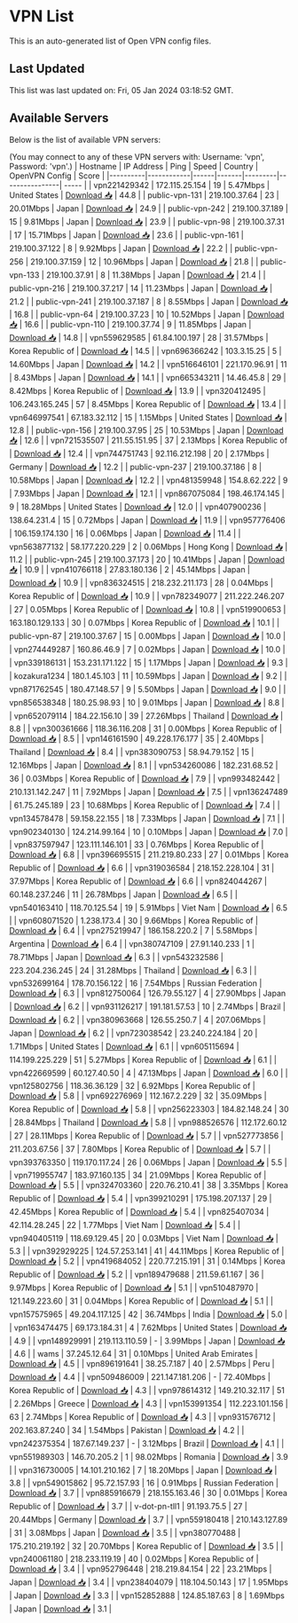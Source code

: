 # VPN List

This is an auto-generated list of Open VPN config files.

## Last Updated

This list was last updated on: Fri, 05 Jan 2024 03:18:52 GMT.

## Available Servers

Below is the list of available VPN servers:

(You may connect to any of these VPN servers with: Username: 'vpn', Password: 'vpn'.)
| Hostname | IP Address | Ping | Speed | Country | OpenVPN Config | Score |
|----------|------------|------|-------|---------|----------------| ----- |
| vpn221429342 | 172.115.25.154 | 19 | 5.47Mbps | United States | [Download 📥](./configs/server_0_US.ovpn) | 44.8 |
| public-vpn-131 | 219.100.37.64 | 23 | 20.01Mbps | Japan | [Download 📥](./configs/server_1_JP.ovpn) | 24.9 |
| public-vpn-242 | 219.100.37.189 | 15 | 9.81Mbps | Japan | [Download 📥](./configs/server_2_JP.ovpn) | 23.9 |
| public-vpn-98 | 219.100.37.31 | 17 | 15.71Mbps | Japan | [Download 📥](./configs/server_3_JP.ovpn) | 23.6 |
| public-vpn-161 | 219.100.37.122 | 8 | 9.92Mbps | Japan | [Download 📥](./configs/server_4_JP.ovpn) | 22.2 |
| public-vpn-256 | 219.100.37.159 | 12 | 10.96Mbps | Japan | [Download 📥](./configs/server_5_JP.ovpn) | 21.8 |
| public-vpn-133 | 219.100.37.91 | 8 | 11.38Mbps | Japan | [Download 📥](./configs/server_6_JP.ovpn) | 21.4 |
| public-vpn-216 | 219.100.37.217 | 14 | 11.23Mbps | Japan | [Download 📥](./configs/server_7_JP.ovpn) | 21.2 |
| public-vpn-241 | 219.100.37.187 | 8 | 8.55Mbps | Japan | [Download 📥](./configs/server_8_JP.ovpn) | 16.8 |
| public-vpn-64 | 219.100.37.23 | 10 | 10.52Mbps | Japan | [Download 📥](./configs/server_9_JP.ovpn) | 16.6 |
| public-vpn-110 | 219.100.37.74 | 9 | 11.85Mbps | Japan | [Download 📥](./configs/server_10_JP.ovpn) | 14.8 |
| vpn559629585 | 61.84.100.197 | 28 | 31.57Mbps | Korea Republic of | [Download 📥](./configs/server_11_KR.ovpn) | 14.5 |
| vpn696366242 | 103.3.15.25 | 5 | 14.60Mbps | Japan | [Download 📥](./configs/server_12_JP.ovpn) | 14.2 |
| vpn516646101 | 221.170.96.91 | 11 | 8.43Mbps | Japan | [Download 📥](./configs/server_13_JP.ovpn) | 14.1 |
| vpn665343211 | 14.46.45.8 | 29 | 8.42Mbps | Korea Republic of | [Download 📥](./configs/server_14_KR.ovpn) | 13.9 |
| vpn320412495 | 106.243.165.245 | 57 | 8.45Mbps | Korea Republic of | [Download 📥](./configs/server_15_KR.ovpn) | 13.4 |
| vpn646997541 | 67.183.32.112 | 15 | 1.15Mbps | United States | [Download 📥](./configs/server_16_US.ovpn) | 12.8 |
| public-vpn-156 | 219.100.37.95 | 25 | 10.53Mbps | Japan | [Download 📥](./configs/server_17_JP.ovpn) | 12.6 |
| vpn721535507 | 211.55.151.95 | 37 | 2.13Mbps | Korea Republic of | [Download 📥](./configs/server_18_KR.ovpn) | 12.4 |
| vpn744751743 | 92.116.212.198 | 20 | 2.17Mbps | Germany | [Download 📥](./configs/server_19_DE.ovpn) | 12.2 |
| public-vpn-237 | 219.100.37.186 | 8 | 10.58Mbps | Japan | [Download 📥](./configs/server_20_JP.ovpn) | 12.2 |
| vpn481359948 | 154.8.62.222 | 9 | 7.93Mbps | Japan | [Download 📥](./configs/server_21_JP.ovpn) | 12.1 |
| vpn867075084 | 198.46.174.145 | 9 | 18.28Mbps | United States | [Download 📥](./configs/server_22_US.ovpn) | 12.0 |
| vpn407900236 | 138.64.231.4 | 15 | 0.72Mbps | Japan | [Download 📥](./configs/server_23_JP.ovpn) | 11.9 |
| vpn957776406 | 106.159.174.130 | 16 | 0.06Mbps | Japan | [Download 📥](./configs/server_24_JP.ovpn) | 11.4 |
| vpn563877132 | 58.177.220.229 | 2 | 0.06Mbps | Hong Kong | [Download 📥](./configs/server_25_HK.ovpn) | 11.2 |
| public-vpn-245 | 219.100.37.173 | 20 | 10.41Mbps | Japan | [Download 📥](./configs/server_26_JP.ovpn) | 10.9 |
| vpn410766118 | 27.83.180.136 | 2 | 45.14Mbps | Japan | [Download 📥](./configs/server_27_JP.ovpn) | 10.9 |
| vpn836324515 | 218.232.211.173 | 28 | 0.04Mbps | Korea Republic of | [Download 📥](./configs/server_28_KR.ovpn) | 10.9 |
| vpn782349077 | 211.222.246.207 | 27 | 0.05Mbps | Korea Republic of | [Download 📥](./configs/server_29_KR.ovpn) | 10.8 |
| vpn519900653 | 163.180.129.133 | 30 | 0.07Mbps | Korea Republic of | [Download 📥](./configs/server_30_KR.ovpn) | 10.1 |
| public-vpn-87 | 219.100.37.67 | 15 | 0.00Mbps | Japan | [Download 📥](./configs/server_31_JP.ovpn) | 10.0 |
| vpn274449287 | 160.86.46.9 | 7 | 0.02Mbps | Japan | [Download 📥](./configs/server_32_JP.ovpn) | 10.0 |
| vpn339186131 | 153.231.171.122 | 15 | 1.17Mbps | Japan | [Download 📥](./configs/server_33_JP.ovpn) | 9.3 |
| kozakura1234 | 180.1.45.103 | 11 | 10.59Mbps | Japan | [Download 📥](./configs/server_34_JP.ovpn) | 9.2 |
| vpn871762545 | 180.47.148.57 | 9 | 5.50Mbps | Japan | [Download 📥](./configs/server_35_JP.ovpn) | 9.0 |
| vpn856538348 | 180.25.98.93 | 10 | 9.01Mbps | Japan | [Download 📥](./configs/server_36_JP.ovpn) | 8.8 |
| vpn652079114 | 184.22.156.10 | 39 | 27.26Mbps | Thailand | [Download 📥](./configs/server_37_TH.ovpn) | 8.8 |
| vpn300361666 | 118.36.116.208 | 31 | 0.00Mbps | Korea Republic of | [Download 📥](./configs/server_38_KR.ovpn) | 8.5 |
| vpn146161590 | 49.228.176.177 | 35 | 2.40Mbps | Thailand | [Download 📥](./configs/server_39_TH.ovpn) | 8.4 |
| vpn383090753 | 58.94.79.152 | 15 | 12.16Mbps | Japan | [Download 📥](./configs/server_40_JP.ovpn) | 8.1 |
| vpn534260086 | 182.231.68.52 | 36 | 0.03Mbps | Korea Republic of | [Download 📥](./configs/server_41_KR.ovpn) | 7.9 |
| vpn993482442 | 210.131.142.247 | 11 | 7.92Mbps | Japan | [Download 📥](./configs/server_42_JP.ovpn) | 7.5 |
| vpn136247489 | 61.75.245.189 | 23 | 10.68Mbps | Korea Republic of | [Download 📥](./configs/server_43_KR.ovpn) | 7.4 |
| vpn134578478 | 59.158.22.155 | 18 | 7.33Mbps | Japan | [Download 📥](./configs/server_44_JP.ovpn) | 7.1 |
| vpn902340130 | 124.214.99.164 | 10 | 0.10Mbps | Japan | [Download 📥](./configs/server_45_JP.ovpn) | 7.0 |
| vpn837597947 | 123.111.146.101 | 33 | 0.76Mbps | Korea Republic of | [Download 📥](./configs/server_46_KR.ovpn) | 6.8 |
| vpn396695515 | 211.219.80.233 | 27 | 0.01Mbps | Korea Republic of | [Download 📥](./configs/server_47_KR.ovpn) | 6.6 |
| vpn319036584 | 218.152.228.104 | 31 | 37.97Mbps | Korea Republic of | [Download 📥](./configs/server_48_KR.ovpn) | 6.6 |
| vpn824044267 | 60.148.237.246 | 11 | 26.78Mbps | Japan | [Download 📥](./configs/server_49_JP.ovpn) | 6.5 |
| vpn540163410 | 118.70.125.54 | 19 | 5.91Mbps | Viet Nam | [Download 📥](./configs/server_50_VN.ovpn) | 6.5 |
| vpn608071520 | 1.238.173.4 | 30 | 9.66Mbps | Korea Republic of | [Download 📥](./configs/server_51_KR.ovpn) | 6.4 |
| vpn275219947 | 186.158.220.2 | 7 | 5.58Mbps | Argentina | [Download 📥](./configs/server_52_AR.ovpn) | 6.4 |
| vpn380747109 | 27.91.140.233 | 1 | 78.71Mbps | Japan | [Download 📥](./configs/server_53_JP.ovpn) | 6.3 |
| vpn543232586 | 223.204.236.245 | 24 | 31.28Mbps | Thailand | [Download 📥](./configs/server_54_TH.ovpn) | 6.3 |
| vpn532699164 | 178.70.156.122 | 16 | 7.54Mbps | Russian Federation | [Download 📥](./configs/server_55_RU.ovpn) | 6.3 |
| vpn812750064 | 126.79.55.127 | 4 | 27.90Mbps | Japan | [Download 📥](./configs/server_56_JP.ovpn) | 6.2 |
| vpn931126217 | 191.181.57.53 | 10 | 2.74Mbps | Brazil | [Download 📥](./configs/server_57_BR.ovpn) | 6.2 |
| vpn380963668 | 126.55.250.7 | 4 | 207.06Mbps | Japan | [Download 📥](./configs/server_58_JP.ovpn) | 6.2 |
| vpn723038542 | 23.240.224.184 | 20 | 1.71Mbps | United States | [Download 📥](./configs/server_59_US.ovpn) | 6.1 |
| vpn605115694 | 114.199.225.229 | 51 | 5.27Mbps | Korea Republic of | [Download 📥](./configs/server_60_KR.ovpn) | 6.1 |
| vpn422669599 | 60.127.40.50 | 4 | 47.13Mbps | Japan | [Download 📥](./configs/server_61_JP.ovpn) | 6.0 |
| vpn125802756 | 118.36.36.129 | 32 | 6.92Mbps | Korea Republic of | [Download 📥](./configs/server_62_KR.ovpn) | 5.8 |
| vpn692276969 | 112.167.2.229 | 32 | 35.09Mbps | Korea Republic of | [Download 📥](./configs/server_63_KR.ovpn) | 5.8 |
| vpn256223303 | 184.82.148.24 | 30 | 28.84Mbps | Thailand | [Download 📥](./configs/server_64_TH.ovpn) | 5.8 |
| vpn988526576 | 112.172.60.12 | 27 | 28.11Mbps | Korea Republic of | [Download 📥](./configs/server_65_KR.ovpn) | 5.7 |
| vpn527773856 | 211.203.67.56 | 37 | 7.80Mbps | Korea Republic of | [Download 📥](./configs/server_66_KR.ovpn) | 5.7 |
| vpn393763350 | 119.170.117.24 | 26 | 0.06Mbps | Japan | [Download 📥](./configs/server_67_JP.ovpn) | 5.5 |
| vpn719955747 | 183.97.160.135 | 34 | 21.09Mbps | Korea Republic of | [Download 📥](./configs/server_68_KR.ovpn) | 5.5 |
| vpn324703360 | 220.76.210.41 | 38 | 3.35Mbps | Korea Republic of | [Download 📥](./configs/server_69_KR.ovpn) | 5.4 |
| vpn399210291 | 175.198.207.137 | 29 | 42.45Mbps | Korea Republic of | [Download 📥](./configs/server_70_KR.ovpn) | 5.4 |
| vpn825407034 | 42.114.28.245 | 22 | 1.77Mbps | Viet Nam | [Download 📥](./configs/server_71_VN.ovpn) | 5.4 |
| vpn940405119 | 118.69.129.45 | 20 | 0.03Mbps | Viet Nam | [Download 📥](./configs/server_72_VN.ovpn) | 5.3 |
| vpn392929225 | 124.57.253.141 | 41 | 44.11Mbps | Korea Republic of | [Download 📥](./configs/server_73_KR.ovpn) | 5.2 |
| vpn419684052 | 220.77.215.191 | 31 | 0.14Mbps | Korea Republic of | [Download 📥](./configs/server_74_KR.ovpn) | 5.2 |
| vpn189479688 | 211.59.61.167 | 36 | 9.97Mbps | Korea Republic of | [Download 📥](./configs/server_75_KR.ovpn) | 5.1 |
| vpn510487970 | 121.149.223.60 | 31 | 0.04Mbps | Korea Republic of | [Download 📥](./configs/server_76_KR.ovpn) | 5.1 |
| vpn157575965 | 49.204.117.125 | 42 | 36.74Mbps | India | [Download 📥](./configs/server_77_IN.ovpn) | 5.0 |
| vpn163474475 | 69.173.184.31 | 4 | 7.62Mbps | United States | [Download 📥](./configs/server_78_US.ovpn) | 4.9 |
| vpn148929991 | 219.113.110.59 | - | 3.99Mbps | Japan | [Download 📥](./configs/server_79_JP.ovpn) | 4.6 |
| wams | 37.245.12.64 | 31 | 0.10Mbps | United Arab Emirates | [Download 📥](./configs/server_80_AE.ovpn) | 4.5 |
| vpn896191641 | 38.25.7.187 | 40 | 2.57Mbps | Peru | [Download 📥](./configs/server_81_PE.ovpn) | 4.4 |
| vpn509486009 | 221.147.181.206 | - | 72.40Mbps | Korea Republic of | [Download 📥](./configs/server_82_KR.ovpn) | 4.3 |
| vpn978614312 | 149.210.32.117 | 51 | 2.26Mbps | Greece | [Download 📥](./configs/server_83_GR.ovpn) | 4.3 |
| vpn153991354 | 112.223.101.156 | 63 | 2.74Mbps | Korea Republic of | [Download 📥](./configs/server_84_KR.ovpn) | 4.3 |
| vpn931576712 | 202.163.87.240 | 34 | 1.54Mbps | Pakistan | [Download 📥](./configs/server_85_PK.ovpn) | 4.2 |
| vpn242375354 | 187.67.149.237 | - | 3.12Mbps | Brazil | [Download 📥](./configs/server_86_BR.ovpn) | 4.1 |
| vpn551989303 | 146.70.205.2 | 1 | 98.02Mbps | Romania | [Download 📥](./configs/server_87_RO.ovpn) | 3.9 |
| vpn316730005 | 14.101.210.162 | 7 | 18.20Mbps | Japan | [Download 📥](./configs/server_88_JP.ovpn) | 3.8 |
| vpn549015862 | 95.72.157.93 | 16 | 0.91Mbps | Russian Federation | [Download 📥](./configs/server_89_RU.ovpn) | 3.7 |
| vpn885916679 | 218.155.163.46 | 30 | 0.01Mbps | Korea Republic of | [Download 📥](./configs/server_90_KR.ovpn) | 3.7 |
| v-dot-pn-tll1 | 91.193.75.5 | 27 | 20.44Mbps | Germany | [Download 📥](./configs/server_91_DE.ovpn) | 3.7 |
| vpn559180418 | 210.143.127.89 | 31 | 3.08Mbps | Japan | [Download 📥](./configs/server_92_JP.ovpn) | 3.5 |
| vpn380770488 | 175.210.219.192 | 32 | 20.70Mbps | Korea Republic of | [Download 📥](./configs/server_93_KR.ovpn) | 3.5 |
| vpn240061180 | 218.233.119.19 | 40 | 0.02Mbps | Korea Republic of | [Download 📥](./configs/server_94_KR.ovpn) | 3.4 |
| vpn952796448 | 218.219.84.154 | 22 | 23.21Mbps | Japan | [Download 📥](./configs/server_95_JP.ovpn) | 3.4 |
| vpn238404079 | 118.104.50.143 | 17 | 1.95Mbps | Japan | [Download 📥](./configs/server_96_JP.ovpn) | 3.3 |
| vpn152852888 | 124.85.187.63 | 8 | 1.69Mbps | Japan | [Download 📥](./configs/server_97_JP.ovpn) | 3.1 |
